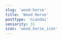 ```yaml
---
slug: 'wood-horse'
title: 'Wood Horse'
posttype: 'niandai'
seniority: 31
icon: 'wood_horse_icon'
---
```

